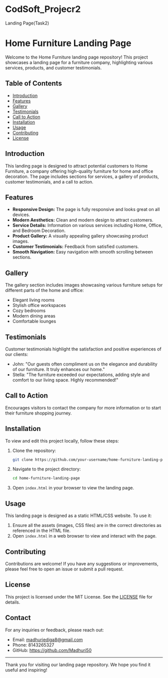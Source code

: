# CodSoft_Projecr2
Landing Page(Task2)
# Home Furniture Landing Page

Welcome to the Home Furniture landing page repository! This project showcases a landing page for a furniture company, highlighting various services, products, and customer testimonials.

## Table of Contents

- [Introduction](#introduction)
- [Features](#features)
- [Gallery](#gallery)
- [Testimonials](#testimonials)
- [Call to Action](#call-to-action)
- [Installation](#installation)
- [Usage](#usage)
- [Contributing](#contributing)
- [License](#license)

## Introduction

This landing page is designed to attract potential customers to Home Furniture, a company offering high-quality furniture for home and office decoration. The page includes sections for services, a gallery of products, customer testimonials, and a call to action.

## Features

- **Responsive Design:** The page is fully responsive and looks great on all devices.
- **Modern Aesthetics:** Clean and modern design to attract customers.
- **Service Details:** Information on various services including Home, Office, and Bedroom Decoration.
- **Product Gallery:** A visually appealing gallery showcasing product images.
- **Customer Testimonials:** Feedback from satisfied customers.
- **Smooth Navigation:** Easy navigation with smooth scrolling between sections.

## Gallery

The gallery section includes images showcasing various furniture setups for different parts of the home and office:

- Elegant living rooms
- Stylish office workspaces
- Cozy bedrooms
- Modern dining areas
- Comfortable lounges

## Testimonials

Customer testimonials highlight the satisfaction and positive experiences of our clients:

- John: "Our guests often compliment us on the elegance and durability of our furniture. It truly enhances our home."
- Stella: "The furniture exceeded our expectations, adding style and comfort to our living space. Highly recommended!"

## Call to Action

Encourages visitors to contact the company for more information or to start their furniture shopping journey.

## Installation

To view and edit this project locally, follow these steps:

1. Clone the repository:
    ```bash
    git clone https://github.com/your-username/home-furniture-landing-page.git
    ```
2. Navigate to the project directory:
    ```bash
    cd home-furniture-landing-page
    ```
3. Open `index.html` in your browser to view the landing page.

## Usage

This landing page is designed as a static HTML/CSS website. To use it:

1. Ensure all the assets (images, CSS files) are in the correct directories as referenced in the HTML file.
2. Open `index.html` in a web browser to view and interact with the page.

## Contributing

Contributions are welcome! If you have any suggestions or improvements, please feel free to open an issue or submit a pull request.

## License

This project is licensed under the MIT License. See the [LICENSE](LICENSE) file for details.

## Contact

For any inquiries or feedback, please reach out:

- Email: madhuriediga8@gmail.com
- Phone: 8143265327
- GitHub: https://github.com/Madhuri50

---

Thank you for visiting our landing page repository. We hope you find it useful and inspiring!

